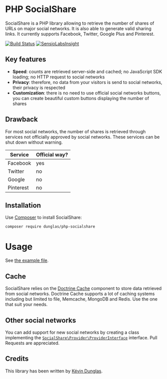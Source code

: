 # PHP SocialShare

SocialShare is a PHP library allowing to retrieve the number of shares of URLs on major social networks.
It is also able to generate valid sharing links.
It currently supports Facebook, Twitter, Google Plus and Pinterest.

[![Build Status](https://travis-ci.org/dunglas/php-socialshare.png?branch=master)](https://travis-ci.org/dunglas/php-socialshare)
[![SensioLabsInsight](https://insight.sensiolabs.com/projects/1b5e4baf-2d6d-4dd0-aa1e-9c1f7f40619d/mini.png)](https://insight.sensiolabs.com/projects/1b5e4baf-2d6d-4dd0-aa1e-9c1f7f40619d)

## Key features

* **Speed**: counts are retrieved server-side and cached; no JavaScript SDK loading; no HTTP request to social networks
* **Privacy**: therefore, no data from your visitors is send to social networks, their privacy is respected
* **Customization**: there is no need to use official social networks buttons, you can create beautiful custom buttons displaying the number of shares

## Drawback

For most social networks, the number of shares is retrieved through services not officially approved by social networks.
These services can be shut down without warning.

| Service   | Official way? |
| --------- | ------------- |
| Facebook  | yes           |
| Twitter   | no            |
| Google    | no            |
| Pinterest | no            |

## Installation

Use [Composer](http://getcomposer.org/) to install SocialShare:

    composer require dunglas/php-socialshare

# Usage

See [the example file](examples/buttons.php).

## Cache

SocialShare relies on the [Doctrine Cache](http://docs.doctrine-project.org/projects/doctrine-common/en/latest/reference/caching.html) component to store data retrieved from social networks.
Doctrine Cache supports a lot of caching systems including but limited to file, Memcache, MongoDB and Redis. Use the one that suit your needs.

## Other social networks

You can add support for new social networks by creating a class implementing the [`SocialShare\Provider\ProviderInterface`](src/SocialShare/Provider/ProviderInterface.php) interface.
Pull Requests are appreciated.

## Credits

This library has been written by [Kévin Dunglas](http://dunglas.fr).